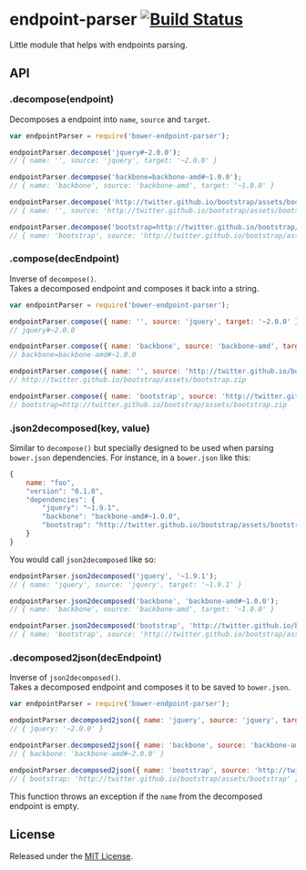 # endpoint-parser [![Build Status](https://secure.travis-ci.org/bower/endpoint-parser.png?branch=master)](http://travis-ci.org/bower/endpoint-parser)

Little module that helps with endpoints parsing.


## API

### .decompose(endpoint)

Decomposes a endpoint into `name`, `source` and `target`.

```js
var endpointParser = require('bower-endpoint-parser');

endpointParser.decompose('jquery#~2.0.0');
// { name: '', source: 'jquery', target: '~2.0.0' }

endpointParser.decompose('backbone=backbone-amd#~1.0.0');
// { name: 'backbone', source: 'backbone-amd', target: '~1.0.0' }

endpointParser.decompose('http://twitter.github.io/bootstrap/assets/bootstrap.zip');
// { name: '', source: 'http://twitter.github.io/bootstrap/assets/bootstrap', target: '*' }

endpointParser.decompose('bootstrap=http://twitter.github.io/bootstrap/assets/bootstrap.zip');
// { name: 'bootstrap', source: 'http://twitter.github.io/bootstrap/assets/bootstrap', target: '*' }
```

### .compose(decEndpoint)

Inverse of `decompose()`.   
Takes a decomposed endpoint and composes it back into a string.

```js
var endpointParser = require('bower-endpoint-parser');

endpointParser.compose({ name: '', source: 'jquery', target: '~2.0.0' });
// jquery#~2.0.0

endpointParser.compose({ name: 'backbone', source: 'backbone-amd', target: '~1.0.0' });
// backbone=backbone-amd#~1.0.0

endpointParser.compose({ name: '', source: 'http://twitter.github.io/bootstrap/assets/bootstrap', target: '*' });
// http://twitter.github.io/bootstrap/assets/bootstrap.zip

endpointParser.compose({ name: 'bootstrap', source: 'http://twitter.github.io/bootstrap/assets/bootstrap', target: '*' });
// bootstrap=http://twitter.github.io/bootstrap/assets/bootstrap.zip
```

### .json2decomposed(key, value)

Similar to `decompose()` but specially designed to be used when parsing `bower.json` dependencies.
For instance, in a `bower.json` like this:

```js
{
    name: "foo",
    "version": "0.1.0",
    "dependencies": {
        "jquery": "~1.9.1",
        "backbone": "backbone-amd#~1.0.0",
        "bootstrap": "http://twitter.github.io/bootstrap/assets/bootstrap"
    }
}
```

You would call `json2decomposed` like so:

```js
endpointParser.json2decomposed('jquery', '~1.9.1');
// { name: 'jquery', source: 'jquery', target: '~1.9.1' }

endpointParser.json2decomposed('backbone', 'backbone-amd#~1.0.0');
// { name: 'backbone', source: 'backbone-amd', target: '~1.0.0' }

endpointParser.json2decomposed('bootstrap', 'http://twitter.github.io/bootstrap/assets/bootstrap');
// { name: 'bootstrap', source: 'http://twitter.github.io/bootstrap/assets/bootstrap', target: '*' }
```

### .decomposed2json(decEndpoint)

Inverse of `json2decomposed()`.   
Takes a decomposed endpoint and composes it to be saved to `bower.json`.

```js
var endpointParser = require('bower-endpoint-parser');

endpointParser.decomposed2json({ name: 'jquery', source: 'jquery', target: '~2.0.0' });
// { jquery: '~2.0.0' }

endpointParser.decomposed2json({ name: 'backbone', source: 'backbone-amd', target: '~1.0.0' });
// { backbone: 'backbone-amd#~2.0.0' }

endpointParser.decomposed2json({ name: 'bootstrap', source: 'http://twitter.github.io/bootstrap/assets/bootstrap', target: '*' });
// { bootstrap: 'http://twitter.github.io/bootstrap/assets/bootstrap' }
```

This function throws an exception if the `name` from the decomposed endpoint is empty.


## License

Released under the [MIT License](http://www.opensource.org/licenses/mit-license.php).
